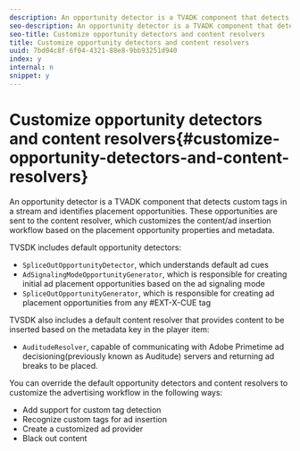 ```yaml
---
description: An opportunity detector is a TVADK component that detects custom tags in a stream and identifies placement opportunities. These opportunities are sent to the content resolver, which customizes the content/ad insertion workflow based on the placement opportunity properties and metadata.
seo-description: An opportunity detector is a TVADK component that detects custom tags in a stream and identifies placement opportunities. These opportunities are sent to the content resolver, which customizes the content/ad insertion workflow based on the placement opportunity properties and metadata.
seo-title: Customize opportunity detectors and content resolvers
title: Customize opportunity detectors and content resolvers
uuid: 7bd04c8f-6f04-4321-88e8-9bb93251d940
index: y
internal: n
snippet: y
---
```


# Customize opportunity detectors and content resolvers{#customize-opportunity-detectors-and-content-resolvers}

An opportunity detector is a TVADK component that detects custom tags in a stream and identifies placement opportunities. These opportunities are sent to the content resolver, which customizes the content/ad insertion workflow based on the placement opportunity properties and metadata.

 TVSDK includes default opportunity detectors:

* `SpliceOutOpportunityDetector`, which understands default ad cues 
* `AdSignalingModeOpportunityGenerator`, which is responsible for creating initial ad placement opportunities based on the ad signaling mode 
* `SpliceOutOpportunityGenerator`, which is responsible for creating ad placement opportunities from any #EXT-X-CUE tag

TVSDK also includes a default content resolver that provides content to be inserted based on the metadata key in the player item:

* `AuditudeResolver`, capable of communicating with Adobe Primetime ad decisioning(previously known as Auditude) servers and returning ad breaks to be placed.

You can override the default opportunity detectors and content resolvers to customize the advertising workflow in the following ways:

* Add support for custom tag detection 
* Recognize custom tags for ad insertion 
* Create a customized ad provider 
* Black out content

